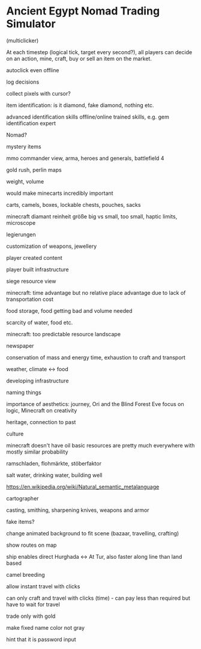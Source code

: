 # Ancient Egypt Nomad Trading Simulator

(multiclicker)

At each timestep (logical tick, target every second?), all players can decide on an action, mine, craft, buy or sell an item on the market.

autoclick even offline

log decisions

collect pixels with cursor?

item identification: is it diamond, fake diamond, nothing etc.

advanced identification skills
offline/online trained skills, e.g. gem identification expert

Nomad?

mystery items

mmo commander view, arma, heroes and generals, battlefield 4

gold rush, perlin maps

weight, volume

would make minecarts incredibly important

carts, camels, boxes, lockable chests, pouches, sacks

minecraft diamant reinheit größe
big vs small, too small, haptic limits, microscope

legierungen

customization of weapons, jewellery

player created content

player built infrastructure

siege resource view

minecraft: time advantage but no relative place advantage due to lack of transportation cost

food storage, food getting bad and volume needed

scarcity of water, food etc.

minecraft: too predictable resource landscape

newspaper

conservation of mass and energy
time, exhaustion to craft
and transport

weather, climate <-> food

developing infrastructure

naming things

importance of aesthetics: journey, Ori and the Blind Forest
Eve focus on logic, Minecraft on creativity

heritage, connection to past

culture

minecraft doesn't have oil
basic resources are pretty much everywhere with mostly similar probability

ramschladen, flohmärkte, stöberfaktor

salt water, drinking water, building well

https://en.wikipedia.org/wiki/Natural_semantic_metalanguage

cartographer

casting, smithing, sharpening knives, weapons and armor

fake items?

change animated background to fit scene (bazaar, travelling, crafting)

show routes on map

ship enables direct Hurghada <-> At Tur, also faster along line than land based

camel breeding

allow instant travel with clicks

can only craft and travel with clicks (time) - can pay less than required but have to wait for travel

trade only with gold

make fixed name color not gray

hint that it is password input

